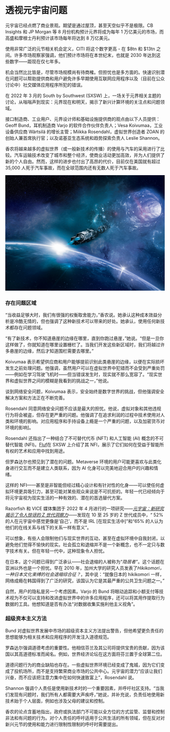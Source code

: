 # 透视元宇宙问题




元宇宙已经点燃了商业景观。期望是通过屋顶，甚至天空似乎不是极限。CB Insights 和 JP Morgan 等 8 月份机构预计元界将成为每年 1 万亿美元的市场，而高盛和摩根士丹利预计该市场每年将达到 8 万亿美元。

使用非常广泛的元节相关机会定义，CITI 将这个数字更高 - 在 $8tn 和 $13tn 之间。许多市场观察家强调，他们预计市场将在本世纪末，也就是 2030 年达到这些数字——距现在仅七年多。

机会当然比比皆是，尽管市场规模尚有待商榷。但担忧也是多方面的。快速识别潜在问题可以帮助提供商和用户避免许多早期使用互联网应用程序以及（目前在公众讨论中）社交媒体应用程序所犯的错误。

在 2022 年 3 月的 South by Southwest (SXSW) 上，一场关于元界相关主题的讨论，从嗡嗡声到现实：元界现在和明天，揭示了新兴计算环境的关注点和问题领域。

接口制造商、工业用户、元界设计师和基础设施提供商的观点由以下人员提供： Geoff Bund，耳机制造商 Varjo 的软件合作伙伴负责人；Vesa Koivumaa，工业设备供应商 Wärtsilä 的增长主管；Miikka Rosendahl，虚拟世界创造者 ZOAN 的创始人兼首席执行官；以及诺基亚生态系统和趋势探索负责人 Leslie Shannon。

香农将越来越多的虚拟世界（或一般新技术的传播）的使用与汽车的采用进行了比较。汽车运输技术改变了城市和整个经济，使商业活动更加高效，并为人们提供了新的个人自由。然而，这样的进步也付出了高昂的代价，目前仅在美国就有超过 35,000 人死于汽车事故，而在全球范围内还有无数人死于汽车事故。  

![元宇宙](71.jpg)



### 存在问题区域

“当收益足够大时，我们有很强的权衡取舍能力，”香农说。她承认这种成本效益分析是冷酷无情的，但也强调了这种新技术可以带来的好处。她承认，使用任何新技术都存在问题领域。

“有了新技术，你不知道悬崖的边缘在哪里，直到你跑过悬崖，”她说。“但是一旦你这样做了，你就知道在哪里设置栅栏了。当我们开发这些新区域时，我们将越过许多悬崖的边缘，然后才知道围栏需要去哪里。”

Koivumaa 表示希望供应商和用户能够提前识别此类悬崖的边缘，以便在实际损坏发生之前处理问题。他强调，虽然用户可以在虚拟世界中犯错而不会受到严重处罚——例如在学习驾驶飞机时——但当错误发生时，现实就不那么宽容了。“现实世界和虚拟世界之间的模糊是我看到的挑战之一，”他说。

谈到网络安全问题，Koivumaa 表示，安全始终是数字世界的挑战，但他强调安全解决方案和方法正在不断完善。

Rosendahl 同意网络安全问题不应该是最大的担忧。他说，虚拟对象和其他违规行为将会被盗，但存在更严重的问题。他强调了在追求利润的过程中技术使用对人类和环境的影响。对应用程序和手持设备上瘾是一个严重的问题，以及加密货币对环境的影响]。

Rosendahl 还指出了一种结合了不可替代代币 (NFT) 和人工智能 (AI) 概念的不可替代智能 (NFI)。[Fluf](https://www.fluf.world/)在 SXSW 上介绍了其 NFI，展示了它们如何在受益于智能所有权的艺术和应用中找到用途。

但罗森达尔也预见到了潜在的问题。Metaverse 环境的用户可能更喜欢与此类化身进行交互而不是建立人类联系，因为 AI 化身可以完美地迎合用户的兴趣和情绪。

这样的 NFI——甚至是非智能但经过精心设计和有针对性的化身——可以使任何虚拟环境更具吸引力，甚至可能对某些观众来说是不可抗拒的。年轻一代已经倾向于将元宇宙视为现实生活的一种有效的、潜在的首选替代方案。

Razorfish 和 VICE 媒体集团于 2022 年 4 月进行的一项研究——[*元宇宙：新研究揭示了令人惊讶的 Z 世代洞察力*](https://assets.rzrfs.com/pdf/2022/VICE_x_Razorfish_Gen_Z_Metaverse_Report.pdf)——发现在 10 至 25 岁的 Z 世代成员中，“ 52% 的人在元宇宙中感觉更像是‘自己’，而不是 IRL [在现实生活中]”和“65% 的人认为他们的在线关系与线下的关系一样有意义”。

可以想象，有些人会限制他们与现实世界的互动，甚至在虚拟环境中自我封闭，以避免他们觉得不愉快的现实。社会孤立和退缩并不是一个新概念，也不一定只与数字技术有关。但在年轻一代中，这种现象令人担忧。

在日本，这个问题已得到广泛承认——社会退缩的人被称为“*隐居者”*。这个话题在亚洲以外也是一个担忧。早在 2010 年，加州大学的研究人员发表了*Hikikomori，一种日本文化束缚的社会退缩综合征？*，其中说：“就像日本的 hikikomori 一样，网络成瘾在韩国得到了广泛的研究，该国认为它是其最严重的公共卫生问题之一。”

自然，用户的隐私是另一个考虑因素。Varjo 的 Bund 将眼动追踪和小额支付等技术视为不仅可以支持和改进虚拟世界中的许多应用程序，还可以将其用作提取行为数据的工具。他想知道是否有办法“对数据收集实施利他主义视角”。



### 超级资本主义方法

Bund 对虚拟世界发展中市场的超级资本主义方法提出警告，但他希望更负责任的思想能够为相关技术和应用程序的开发注入道德规范。

罗森达尔强调道德考虑的重要性。他相信芬兰及其公司将提供宝贵的贡献，因为该国以其高道德标准而闻名。例如，世界经济论坛在这方面将芬兰置于全球第二位。

道德问题行为的商业缺陷也存在。一些虚拟世界环境已经变成了鬼城，因为它们变成了投机场所，而不是支持繁荣商业市场的公共中心。元宇宙的潜力“应该让我们兴奋，而不应该把注意力集中在如何快速致富上”，Rosendahl 说。

Shannon 强调个人责任是使用新技术时的一个重要因素，并呼吁社区支持。“当我们发现有问题时，我们所有人都需要大声疾呼，”她说，并补充说，负责任地使用新技术始于个人层面，例如也涉及父母的建议和控制。

香农的论点含蓄地指出，政府或执法部门不可能以全方位的方式监管、监督和控制非法和有问题的行为。对个人责任的呼吁适用于公共生活的所有领域，但在反对对新兴元节的使用和能力进行限制性限制的呼吁时需要提出。
